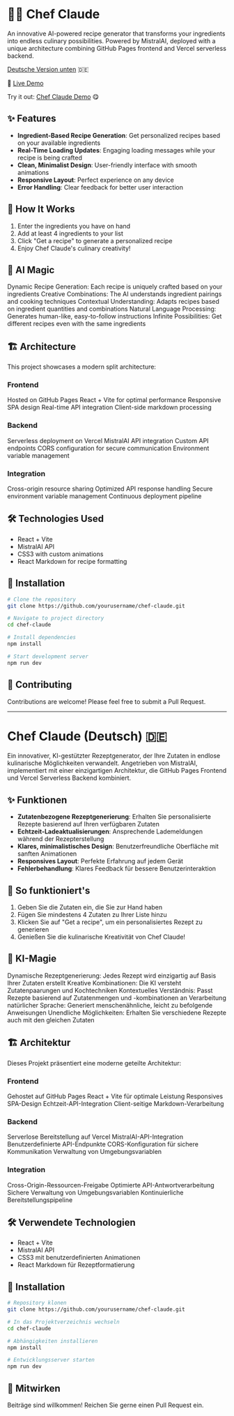 # 👨‍🍳 Chef Claude

An innovative AI-powered recipe generator that transforms your ingredients into endless culinary possibilities. Powered by MistralAI, deployed with a unique architecture combining GitHub Pages frontend and Vercel serverless backend.

[Deutsche Version unten](#chef-claude-deutsch) 🇩🇪

🥄 [Live Demo](https://www.loom.com/share/2344d0335e22471682e16d33cec5fb87?sid=9da3e123-2f1a-4c88-868c-5b115e5c61bd)

Try it out: [Chef Claude Demo](https://jessicalima22.github.io/Chef-Claude/) 😋

## ✨ Features

- **Ingredient-Based Recipe Generation**: Get personalized recipes based on your available ingredients
- **Real-Time Loading Updates**: Engaging loading messages while your recipe is being crafted
- **Clean, Minimalist Design**: User-friendly interface with smooth animations
- **Responsive Layout**: Perfect experience on any device
- **Error Handling**: Clear feedback for better user interaction

## 🚀 How It Works

1. Enter the ingredients you have on hand
2. Add at least 4 ingredients to your list
3. Click "Get a recipe" to generate a personalized recipe
4. Enjoy Chef Claude's culinary creativity!
   
## 🤖 AI Magic

Dynamic Recipe Generation: Each recipe is uniquely crafted based on your ingredients
Creative Combinations: The AI understands ingredient pairings and cooking techniques
Contextual Understanding: Adapts recipes based on ingredient quantities and combinations
Natural Language Processing: Generates human-like, easy-to-follow instructions
Infinite Possibilities: Get different recipes even with the same ingredients

## 🏗️ Architecture
This project showcases a modern split architecture:

### Frontend
Hosted on GitHub Pages
React + Vite for optimal performance
Responsive SPA design
Real-time API integration
Client-side markdown processing

### Backend
Serverless deployment on Vercel
MistralAI API integration
Custom API endpoints
CORS configuration for secure communication
Environment variable management

### Integration
Cross-origin resource sharing
Optimized API response handling
Secure environment variable management
Continuous deployment pipeline

## 🛠️ Technologies Used

- React + Vite
- MistralAI API
- CSS3 with custom animations
- React Markdown for recipe formatting

## 🔧 Installation

```bash
# Clone the repository
git clone https://github.com/yourusername/chef-claude.git

# Navigate to project directory
cd chef-claude

# Install dependencies
npm install

# Start development server
npm run dev
```

## 🤝 Contributing

Contributions are welcome! Please feel free to submit a Pull Request.

---

# Chef Claude (Deutsch) 🇩🇪

Ein innovativer, KI-gestützter Rezeptgenerator, der Ihre Zutaten in endlose kulinarische Möglichkeiten verwandelt. Angetrieben von MistralAI, implementiert mit einer einzigartigen Architektur, die GitHub Pages Frontend und Vercel Serverless Backend kombiniert.

## ✨ Funktionen

- **Zutatenbezogene Rezeptgenerierung**: Erhalten Sie personalisierte Rezepte basierend auf Ihren verfügbaren Zutaten
- **Echtzeit-Ladeaktualisierungen**: Ansprechende Lademeldungen während der Rezepterstellung
- **Klares, minimalistisches Design**: Benutzerfreundliche Oberfläche mit sanften Animationen
- **Responsives Layout**: Perfekte Erfahrung auf jedem Gerät
- **Fehlerbehandlung**: Klares Feedback für bessere Benutzerinteraktion

## 🚀 So funktioniert's

1. Geben Sie die Zutaten ein, die Sie zur Hand haben
2. Fügen Sie mindestens 4 Zutaten zu Ihrer Liste hinzu
3. Klicken Sie auf "Get a recipe", um ein personalisiertes Rezept zu generieren
4. Genießen Sie die kulinarische Kreativität von Chef Claude!

## 🤖 KI-Magie

Dynamische Rezeptgenerierung: Jedes Rezept wird einzigartig auf Basis Ihrer Zutaten erstellt
Kreative Kombinationen: Die KI versteht Zutatenpaarungen und Kochtechniken
Kontextuelles Verständnis: Passt Rezepte basierend auf Zutatenmengen und -kombinationen an
Verarbeitung natürlicher Sprache: Generiert menschenähnliche, leicht zu befolgende Anweisungen
Unendliche Möglichkeiten: Erhalten Sie verschiedene Rezepte auch mit den gleichen Zutaten

## 🏗️ Architektur
Dieses Projekt präsentiert eine moderne geteilte Architektur:

### Frontend
Gehostet auf GitHub Pages
React + Vite für optimale Leistung
Responsives SPA-Design
Echtzeit-API-Integration
Client-seitige Markdown-Verarbeitung

### Backend
Serverlose Bereitstellung auf Vercel
MistralAI-API-Integration
Benutzerdefinierte API-Endpunkte
CORS-Konfiguration für sichere Kommunikation
Verwaltung von Umgebungsvariablen

### Integration
Cross-Origin-Ressourcen-Freigabe
Optimierte API-Antwortverarbeitung
Sichere Verwaltung von Umgebungsvariablen
Kontinuierliche Bereitstellungspipeline

## 🛠️ Verwendete Technologien

- React + Vite
- MistralAI API
- CSS3 mit benutzerdefinierten Animationen
- React Markdown für Rezeptformatierung

## 🔧 Installation

```bash
# Repository klonen
git clone https://github.com/yourusername/chef-claude.git

# In das Projektverzeichnis wechseln
cd chef-claude

# Abhängigkeiten installieren
npm install

# Entwicklungsserver starten
npm run dev
```

## 🤝 Mitwirken

Beiträge sind willkommen! Reichen Sie gerne einen Pull Request ein.



